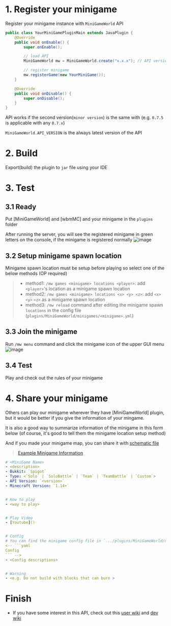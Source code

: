# 1. Register your minigame
Register your minigame instance with `MiniGameWorld` API
```java
public class YourMiniGamePluginMain extends JavaPlugin {
	@Override
	public void onEnable() {
		super.onEnable();

		// load API
		MiniGameWorld mw = MiniGameWorld.create("x.x.x"); // API version (Latest: MiniGameWorld.API_VERSION)

    	// register minigame
		mw.registerGame(new YourMiniGame());
	}

	@Override
	public void onDisable() {
		super.onDisable();
	}
}
```
API works if the second version(`minor version`) is the same with (e.g. `0.7.5` is applicable with any `0.7.x`)

`MiniGameWorld.API_VERSION` is the always latest version of the API


# 2. Build
Export(build) the plugin to `jar` file using your IDE




# 3. Test
## 3.1 Ready
Put [MiniGameWorld] and [wbmMC] and your minigame in the `plugins` folder

After running the server, you will see the registered minigame in green letters on the console, if the minigame is registered normally
![image](https://user-images.githubusercontent.com/61288262/170834753-bb32f19d-972f-4069-9ae2-0c3e5aa26a31.png)



## 3.2 Setup minigame spawn location
Minigame spawn location must be setup before playing so select one of the below methods (OP required)
> - method1: `/mw games <minigame> locations <player>`: add `<player>`'s location as a minigame spawn location 
> - method2: `/mw games <minigame> locations <x> <y> <z>`: add `<x>` `<y>` `<z>` as a minigame spawn location
> - method3: `/mw reload` command after editing the minigame spawn `locations` in the config file (`plugins/MiniGameWorld/minigames/<minigame>.yml`)



## 3.3 Join the minigame
Run `/mw menu` command and click the minigame icon of the upper GUI menu 
![image](https://user-images.githubusercontent.com/61288262/170742634-2988cfe1-a6a7-4c46-9b0e-dc51ce67e9c6.png)


## 3.4 Test
Play and check out the rules of your minigame



# 4. Share your minigame
Others can play our minigame wherever they have [MiniGameWorld] plugin, but it would be better if you give the information of your mingame.

It is also a good way to summarize information of the minigame in this form below (of course, it's good to tell them the minigame location setup method)

And if you made your minigame map, you can share it with [schematic file](https://madelinemiller.dev/blog/use-schematics-worldedit/)

> [Example Minigame Information](https://github.com/MiniGameWorlds/AllMiniGames/blob/main/wiki/LavaUp.md)
```yaml
# <MiniGame Name>
- <description>
- Bukkit: `Spigot`
- Type: <`Solo` | `SoloBattle` | `Team` | `TeamBattle` | `Custom`>
- API Version: `<version>`
- Minecraft Version: `1.14+`


# How to play
- <way to play>


# Play Video
- [Youtube]()


# Config
# You can find the minigame config file in `.../plugins/MiniGameWorld/minigames/<minigame>.yml`
<-- ```yaml
Config
``` -->
- <Config descriptions>


# Warning
- <e.g. Do not build with blocks that can burn >
```




# Finish
- If you have some interest in this API, check out this [user wiki](https://github.com/MiniGameWorlds/MiniGameWorld/blob/main/resources/userWiki/Home.md) and [dev wiki](https://github.com/MiniGameWorlds/MiniGameWorld/blob/main/resources/devWiki/Home.md)
